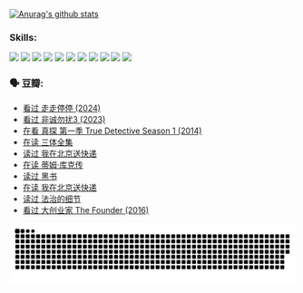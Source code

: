 
[![Anurag's github stats](https://github-readme-stats.vercel.app/api?username=w940853815)](https://github.com/anuraghazra/github-readme-stats)

### Skills:

<code><img height="32" src="https://cdn.jsdelivr.net/npm/simple-icons@v5/icons/python.svg"></code>
<code><img height="32" src="https://cdn.jsdelivr.net/npm/simple-icons@v5/icons/javascript.svg"></code>
<code><img height="32" src="https://cdn.jsdelivr.net/npm/simple-icons@v5/icons/django.svg"></code>
<code><img height="32" src="https://cdn.jsdelivr.net/npm/simple-icons@v5/icons/flask.svg"></code>
<code><img height="32" src="https://cdn.jsdelivr.net/npm/simple-icons@v5/icons/vuetify.svg"></code>
<code><img height="32" src="https://cdn.jsdelivr.net/npm/simple-icons@v5/icons/git.svg"></code>
<code><img height="32" src="https://cdn.jsdelivr.net/npm/simple-icons@v5/icons/docker.svg"></code>
<code><img height="32" src="https://cdn.jsdelivr.net/npm/simple-icons@v5/icons/postgresql.svg"></code>
<code><img height="32" src="https://cdn.jsdelivr.net/npm/simple-icons@v5/icons/elasticsearch.svg"></code>
<code><img height="32" src="https://cdn.jsdelivr.net/npm/simple-icons@v5/icons/macos.svg"></code>
<code><img height="32" src="https://cdn.jsdelivr.net/npm/simple-icons@v5/icons/linux.svg"></code>

### 🗣 豆瓣:

<!-- DOUBAN-ACTIVITIES:START -->
- [看过 走走停停‎ (2024)](https://www.douban.com/people/136069238/status/4684430230/?_i=23817608)
- [看过 非诚勿扰3‎ (2023)](https://www.douban.com/people/136069238/status/4676324100/?_i=23817608)
- [在看 真探 第一季 True Detective Season 1‎ (2014)](https://www.douban.com/people/136069238/status/4673382852/?_i=23817608)
- [在读 三体全集](https://www.douban.com/people/136069238/status/4672842521/?_i=23817608)
- [读过 我在北京送快递](https://www.douban.com/people/136069238/status/4672842036/?_i=23817608)
- [在读 蒂姆·库克传](https://www.douban.com/people/136069238/status/4663517053/?_i=23817608)
- [读过 黑书](https://www.douban.com/people/136069238/status/4663516022/?_i=23817608)
- [在读 我在北京送快递](https://www.douban.com/people/136069238/status/4658098365/?_i=23817608)
- [读过 法治的细节](https://www.douban.com/people/136069238/status/4657347558/?_i=23817608)
- [看过 大创业家 The Founder‎ (2016)](https://www.douban.com/people/136069238/status/4649667693/?_i=23817608)
<!-- DOUBAN-ACTIVITIES:END -->


![Snake animation](https://raw.githubusercontent.com/w940853815/w940853815/output/github-contribution-grid-snake.svg)

<!--
**w940853815/w940853815** is a ✨ _special_ ✨ repository because its `README.md` (this file) appears on your GitHub profile.

Here are some ideas to get you started:

- 🔭 I’m currently working on ...
- 🌱 I’m currently learning ...
- 👯 I’m looking to collaborate on ...
- 🤔 I’m looking for help with ...
- 💬 Ask me about ...
- 📫 How to reach me: ...
- 😄 Pronouns: ...
- ⚡ Fun fact: ...
-->
